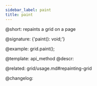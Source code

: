 ```yaml
---
sidebar_label: paint
title: paint
---          
```


@short: repaints a grid on a page

@signature: {'paint(): void;'}

@example:
grid.paint();


@template: api_method
@descr:

@related: grid/usage.md#repainting-grid



@changelog:


